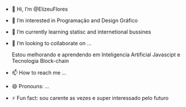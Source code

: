- 👋 Hi, I’m @ElizeuFlores
- 👀 I’m interested in Programação and Design Gráfico
- 🌱 I’m currently learning statisc and internetional bussines
- 💞️ I’m looking to collaborate on ...

  Estou melhorando e aprendendo em Inteligencia Artificial Javascipt e Tecnologia Block-chain
- 📫 How to reach me ...
- 😄 Pronouns: ...
- ⚡ Fun fact: sou carente as vezes e super interessado pelo futuro

<!---
ElizeuFlores/ElizeuFlores is a ✨ special ✨ repository because its `README.md` (this file) appears on your GitHub profile.
You can click the Preview link to take a look at your changes.
--->
